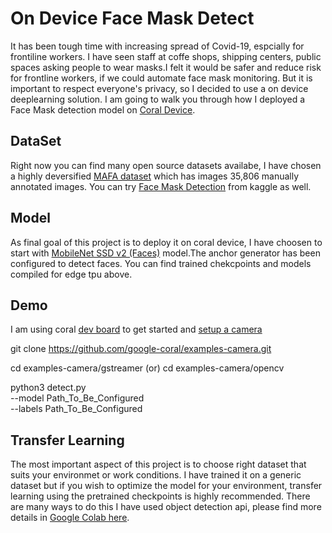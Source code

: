 # On Device Face Mask Detect

It has been tough time with increasing spread of Covid-19, espcially for frontiline workers. I have seen staff at coffe shops, shipping centers, public spaces 
asking people to wear masks.I felt it would be safer and reduce risk for frontline workers, if we could automate face mask monitoring.
But it is important to respect everyone's privacy, so I decided to use a on device deeplearning solution. I am going to walk you through how I deployed a Face Mask
detection model on  [Coral Device](https://coral.ai/products/#prototyping-products).

## DataSet 

Right now you can find many open source datasets availabe, I have chosen a highly deversified [MAFA dataset](https://openaccess.thecvf.com/content_cvpr_2017/papers/Ge_Detecting_Masked_Faces_CVPR_2017_paper.pdf) which has images 35,806 manually annotated images.
You can try [Face Mask Detection](https://www.kaggle.com/andrewmvd/face-mask-detection?select=images) from kaggle as well.  

## Model 

As final goal of this project is to deploy it on coral device, I have choosen to start with [MobileNet SSD v2 (Faces)](http://download.tensorflow.org/models/object_detection/facessd_mobilenet_v2_quantized_320x320_open_image_v4.tar.gz) model.The anchor generator has been configured to
detect faces. You can find trained chekcpoints and models compiled for edge tpu above. 

## Demo

I am using coral [dev board](https://coral.ai/docs/dev-board/get-started/#requirements) to get started and [setup a camera](https://coral.ai/docs/dev-board/camera/#connect-a-usb-camera) 

git clone https://github.com/google-coral/examples-camera.git

cd examples-camera/gstreamer 
             (or)
cd examples-camera/opencv

python3 detect.py \
  --model Path_To_Be_Configured  \
  --labels Path_To_Be_Configured






## Transfer Learning

The most important aspect of this project is to choose right dataset that suits your environmet or work conditions. I have trained it on a generic dataset but if you
wish to optimize the model for your environment, transfer learning using the pretrained checkpoints is highly recommended. There are many ways to do this I have used 
object detection api, please find more details in [Google Colab here](https://colab.research.google.com/drive/1WA-FMMin7131-K_AeOXZxbmd62D4e-_I?usp=sharing). 


